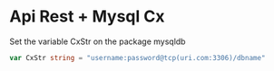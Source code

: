 # Api Rest + Mysql Cx

Set the variable CxStr on the package mysqldb

```go
var CxStr string = "username:password@tcp(uri.com:3306)/dbname"
```
